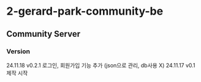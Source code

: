 # 2-gerard-park-community-be

## Community Server

### Version
24.11.18 v0.2.1 로그인, 회원가입 기능 추가 (json으로 관리, db사용 X)
24.11.17 v0.1 제작 시작  